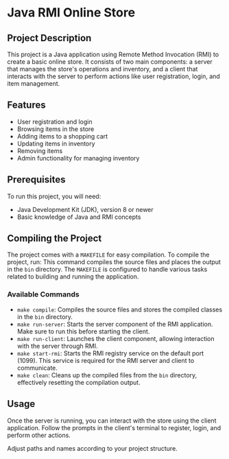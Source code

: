 # Java RMI Online Store 

## Project Description

This project is a Java application using Remote Method Invocation (RMI) to create a basic online store. It consists of two main components: a server that manages the store's operations and inventory, and a client that interacts with the server to perform actions like user registration, login, and item management.

## Features

- User registration and login
- Browsing items in the store
- Adding items to a shopping cart
- Updating items in inventory
- Removing items
- Admin functionality for managing inventory

## Prerequisites

To run this project, you will need:
- Java Development Kit (JDK), version 8 or newer
- Basic knowledge of Java and RMI concepts

## Compiling the Project

The project comes with a `MAKEFILE` for easy compilation. To compile the project, run:
This command compiles the source files and places the output in the `bin` directory. The `MAKEFILE` is configured to handle various tasks related to building and running the application.

### Available Commands

- `make compile`: Compiles the source files and stores the compiled classes in the `bin` directory.
- `make run-server`: Starts the server component of the RMI application. Make sure to run this before starting the client.
- `make run-client`: Launches the client component, allowing interaction with the server through RMI.
- `make start-rmi`: Starts the RMI registry service on the default port (1099). This service is required for the RMI server and client to communicate.
- `make clean`: Cleans up the compiled files from the `bin` directory, effectively resetting the compilation output.

## Usage

Once the server is running, you can interact with the store using the client application. Follow the prompts in the client's terminal to register, login, and perform other actions.



Adjust paths and names according to your project structure.

